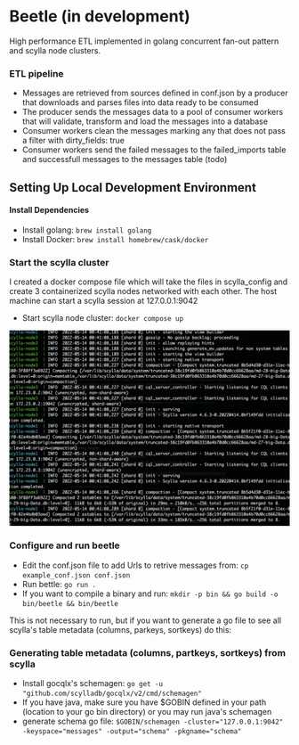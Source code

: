 Beetle (in development)
===================

High performance ETL implemented in golang concurrent fan-out pattern and scylla node clusters.


### ETL pipeline
* Messages are retrieved from sources defined in conf.json by a producer that downloads and parses files into data ready to be consumed
* The producer sends the messages data to a pool of consumer workers that will validate, transform and load the messages into a database
* Consumer workers clean the messages marking any that does not pass a filter with dirty_fields: true
* Consumer workers send the failed messages to the failed_imports table and successfull messages to the messages table (todo)

## Setting Up Local Development Environment

#### Install Dependencies
* Install golang: `brew install golang`
* Install Docker: `brew install homebrew/cask/docker`


### Start the scylla cluster

I created a docker compose file which will take the files in scylla_config and create 3 containerized scylla nodes networked with each other. The host machine can start a scylla session at 127.0.0.1:9042

* Start scylla node cluster: `docker compose up`

![ScreenShot](https://github.com/jeraldrich/beetle/blob/main/docker_scylla_cluster.png)


### Configure and run beetle
* Edit the conf.json file to add Urls to retrive messages from: `cp example_conf.json conf.json` 
* Run bettle: `go run .`
* If you want to compile a binary and run: `mkdir -p bin && go build -o bin/beetle && bin/beetle`

This is not necessary to run, but if you want to generate a go file to see all scylla's table metadata (columns, parkeys, sortkeys) do this:

### Generating table metadata (columns, partkeys, sortkeys) from scylla
* Install gocqlx's schemagen: `go get -u "github.com/scylladb/gocqlx/v2/cmd/schemagen"`
* If you have java, make sure you have $GOBIN defined in your path (location to your go bin directory) or you may run java's schemagen
* generate schema go file: `$GOBIN/schemagen -cluster="127.0.0.1:9042" -keyspace="messages" -output="schema" -pkgname="schema"`
